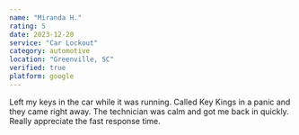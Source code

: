 ```yaml
---
name: "Miranda H."
rating: 5
date: 2023-12-20
service: "Car Lockout"
category: automotive
location: "Greenville, SC"
verified: true
platform: google
---
```


Left my keys in the car while it was running. Called Key Kings in a panic and they came right away. The technician was calm and got me back in quickly. Really appreciate the fast response time.
